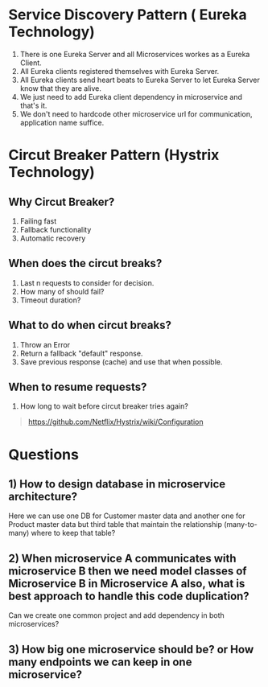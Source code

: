 # Service Discovery Pattern ( Eureka Technology)
1. There is one Eureka Server and all Microservices workes as a Eureka Client.
1. All Eureka clients registered themselves with Eureka Server.
1. All Eureka clients send heart beats to Eureka Server to let Eureka Server know that they are alive.
1. We just need to add Eureka client dependency in microservice and that's it.
1. We don't need to hardcode other microservice url for communication, application name suffice.

# Circut Breaker Pattern (Hystrix Technology)

## Why Circut Breaker?
1. Failing fast
1. Fallback functionality
1. Automatic recovery

## When does the circut breaks?
1. Last n requests to consider for decision.
1. How many of should fail?
1. Timeout duration?

## What to do when circut breaks?
1. Throw an Error
1. Return a fallback "default" response.
1. Save previous response (cache) and use that when possible.

## When to resume requests?
1. How long to wait before circut breaker tries again?

> https://github.com/Netflix/Hystrix/wiki/Configuration

# Questions

## 1) How to design database in microservice architecture?
Here we can use one DB for Customer master data and another one for Product master data but third table that maintain the relationship (many-to-many) where to keep that table?

## 2) When microservice A communicates with microservice B then we need model classes of Microservice B in Microservice A also, what is best approach to handle this code duplication?
Can we create one common project and add dependency in both microservices?

## 3) How big one microservice should be? or How many endpoints we can keep in one microservice?

